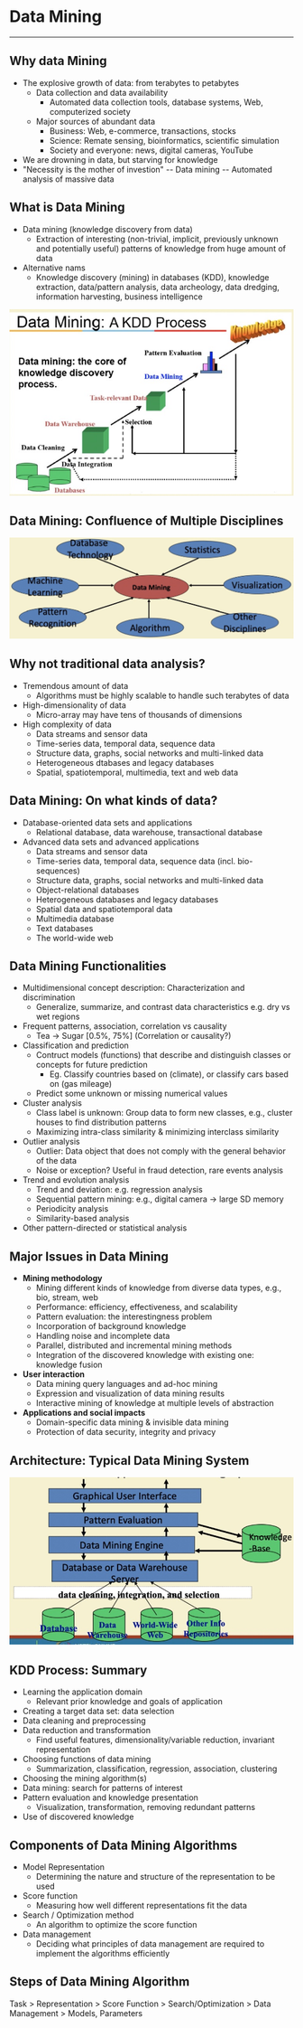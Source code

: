 # Data Mining

---

## Why data Mining

- The explosive growth of data: from terabytes to petabytes
  - Data collection and data availability
    - Automated data collection tools, database systems, Web, computerized society
  - Major sources of abundant data
    - Business: Web, e-commerce, transactions, stocks
    - Science: Remate sensing, bioinformatics, scientific simulation
    - Society and everyone: news, digital cameras, YouTube
- We are drowning in data, but starving for knowledge
- "Necessity is the mother of investion" -- Data mining -- Automated analysis of massive data

## What is Data Mining

- Data mining (knowledge discovery from data)
  - Extraction of interesting (non-trivial, implicit, previously unknown and potentially useful) patterns of knowledge from huge amount of data
- Alternative nams
  - Knowledge discovery (mining) in databases (KDD), knowledge extraction, data/pattern analysis, data archeology, data dredging, information harvesting, business intelligence

![image](media/Data-Mining-image1.jpg)

## Data Mining: Confluence of Multiple Disciplines

![image](media/Data-Mining-image2.jpg)

## Why not traditional data analysis?

- Tremendous amount of data
  - Algorithms must be highly scalable to handle such terabytes of data
- High-dimensionality of data
  - Micro-array may have tens of thousands of dimensions
- High complexity of data
  - Data streams and sensor data
  - Time-series data, temporal data, sequence data
  - Structure data, graphs, social networks and multi-linked data
  - Heterogeneous dtabases and legacy databases
  - Spatial, spatiotemporal, multimedia, text and web data

## Data Mining: On what kinds of data?

- Database-oriented data sets and applications
  - Relational database, data warehouse, transactional database
- Advanced data sets and advanced applications
  - Data streams and sensor data
  - Time-series data, temporal data, sequence data (incl. bio-sequences)
  - Structure data, graphs, social networks and multi-linked data
  - Object-relational databases
  - Heterogeneous databases and legacy databases
  - Spatial data and spatiotemporal data
  - Multimedia database
  - Text databases
  - The world-wide web

## Data Mining Functionalities

- Multidimensional concept description: Characterization and discrimination
  - Generalize, summarize, and contrast data characteristics e.g. dry vs wet regions
- Frequent patterns, association, correlation vs causality
  - Tea -> Sugar [0.5%, 75%] (Correlation or causality?)
- Classification and prediction
  - Contruct models (functions) that describe and distinguish classes or concepts for future prediction
    - Eg. Classify countries based on (climate), or classify cars based on (gas mileage)
  - Predict some unknown or missing numerical values
- Cluster analysis
  - Class label is unknown: Group data to form new classes, e.g., cluster houses to find distribution patterns
  - Maximizing intra-class similarity & minimizing interclass similarity
- Outlier analysis
  - Outlier: Data object that does not comply with the general behavior of the data
  - Noise or exception? Useful in fraud detection, rare events analysis
- Trend and evolution analysis
  - Trend and deviation: e.g. regression analysis
  - Sequential pattern mining: e.g., digital camera -> large SD memory
  - Periodicity analysis
  - Similarity-based analysis
- Other pattern-directed or statistical analysis

## Major Issues in Data Mining

- **Mining methodology**
  - Mining different kinds of knowledge from diverse data types, e.g., bio, stream, web
  - Performance: efficiency, effectiveness, and scalability
  - Pattern evaluation: the interestingness problem
  - Incorporation of background knowledge
  - Handling noise and incomplete data
  - Parallel, distributed and incremental mining methods
  - Integration of the discovered knowledge with existing one: knowledge fusion
- **User interaction**
  - Data mining query languages and ad-hoc mining
  - Expression and visualization of data mining results
  - Interactive mining of knowledge at multiple levels of abstraction
- **Applications and social impacts**
  - Domain-specific data mining & invisible data mining
  - Protection of data security, integrity and privacy

## Architecture: Typical Data Mining System

![image](media/Data-Mining-image3.jpg)

## KDD Process: Summary

- Learning the application domain
  - Relevant prior knowledge and goals of application
- Creating a target data set: data selection
- Data cleaning and preprocessing
- Data reduction and transformation
  - Find useful features, dimensionality/variable reduction, invariant representation
- Choosing functions of data mining
  - Summarization, classification, regression, association, clustering
- Choosing the mining algorithm(s)
- Data mining: search for patterns of interest
- Pattern evaluation and knowledge presentation
  - Visualization, transformation, removing redundant patterns
- Use of discovered knowledge

## Components of Data Mining Algorithms

- Model Representation
  - Determining the nature and structure of the representation to be used
- Score function
  - Measuring how well different representations fit the data
- Search / Optimization method
  - An algorithm to optimize the score function
- Data management
  - Deciding what principles of data management are required to implement the algorithms efficiently

## Steps of Data Mining Algorithm

Task > Representation > Score Function > Search/Optimization > Data Management > Models, Parameters
